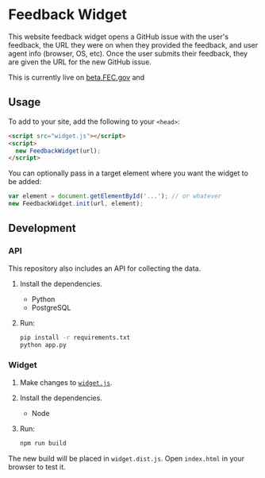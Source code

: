 # Feedback Widget

This website feedback widget opens a GitHub issue with the user's feedback, the URL they were on when they provided the feedback, and user agent info (browser, OS, etc). Once the user submits their feedback, they are given the URL for the new GitHub issue.

This is currently live on [beta.FEC.gov](https://beta.fec.gov) and 

## Usage

To add to your site, add the following to your `<head>`:

```html
<script src="widget.js"></script>
<script>
  new FeedbackWidget(url);
</script>
```

You can optionally pass in a target element where you want the widget to be added:

```javascript
var element = document.getElementById('...'); // or whatever
new FeedbackWidget.init(url, element);
```

## Development

### API

This repository also includes an API for collecting the data.

1. Install the dependencies.
    * Python
    * PostgreSQL
1. Run:

    ```bash
    pip install -r requirements.txt
    python app.py
    ```

### Widget

1. Make changes to [`widget.js`](widget.js).
1. Install the dependencies.
    * Node
1. Run:

    ```bash
    npm run build
    ```

The new build will be placed in `widget.dist.js`. Open `index.html` in your browser to test it.
